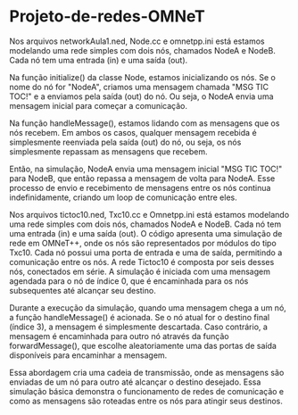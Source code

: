 # Projeto-de-redes-OMNeT

Nos arquivos networkAula1.ned, Node.cc e omnetpp.ini está estamos modelando uma rede simples com dois nós, chamados NodeA e NodeB. Cada nó tem uma entrada (in) e uma saída (out).

Na função initialize() da classe Node, estamos inicializando os nós. Se o nome do nó for "NodeA", criamos uma mensagem chamada "MSG TIC TOC!" e a enviamos pela saída (out) do nó. Ou seja, o NodeA envia uma mensagem inicial para começar a comunicação.

Na função handleMessage(), estamos lidando com as mensagens que os nós recebem. Em ambos os casos, qualquer mensagem recebida é simplesmente reenviada pela saída (out) do nó, ou seja, os nós simplesmente repassam as mensagens que recebem.

Então, na simulação, NodeA envia uma mensagem inicial "MSG TIC TOC!" para NodeB, que então repassa a mensagem de volta para NodeA. Esse processo de envio e recebimento de mensagens entre os nós continua indefinidamente, criando um loop de comunicação entre eles.

Nos arquivos tictoc10.ned, Txc10.cc e Omnetpp.ini está estamos modelando uma rede simples com dois nós, chamados NodeA e NodeB. Cada nó tem uma entrada (in) e uma saída (out). O código apresenta uma simulação de rede em OMNeT++, onde os nós são representados por módulos do tipo Txc10. Cada nó possui uma porta de entrada e uma de saída, permitindo a comunicação entre os nós. A rede Tictoc10 é composta por seis desses nós, conectados em série. A simulação é iniciada com uma mensagem agendada para o nó de índice 0, que é encaminhada para os nós subsequentes até alcançar seu destino.

Durante a execução da simulação, quando uma mensagem chega a um nó, a função handleMessage() é acionada. Se o nó atual for o destino final (índice 3), a mensagem é simplesmente descartada. Caso contrário, a mensagem é encaminhada para outro nó através da função forwardMessage(), que escolhe aleatoriamente uma das portas de saída disponíveis para encaminhar a mensagem.

Essa abordagem cria uma cadeia de transmissão, onde as mensagens são enviadas de um nó para outro até alcançar o destino desejado. Essa simulação básica demonstra o funcionamento de redes de comunicação e como as mensagens são roteadas entre os nós para atingir seus destinos.
